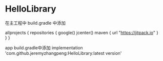 # HelloLibrary
在主工程中 build.gradle 中添加

allprojects {
    repositories {
        google()
        jcenter()
        maven { url "https://jitpack.io" }
    }
}

app build.gradle中添加
implementation 'com.github.jeremyzhangpeng:HelloLibrary:latest version'
